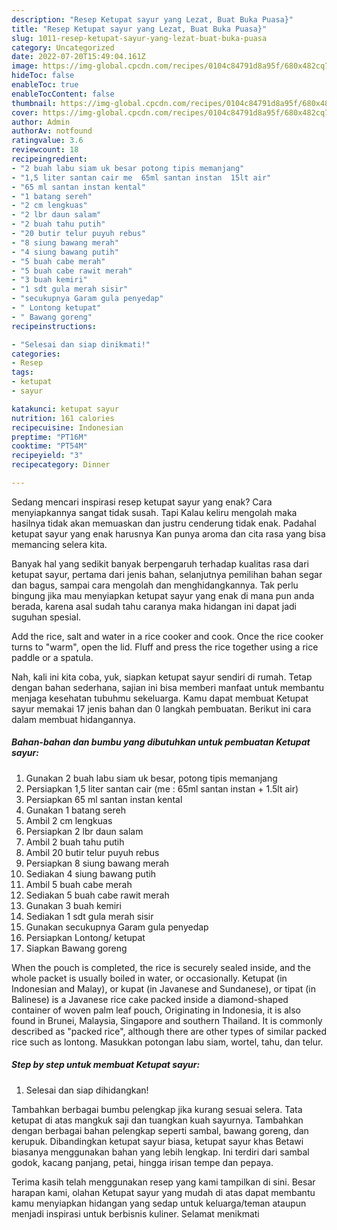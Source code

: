 ```yaml
---
description: "Resep Ketupat sayur yang Lezat, Buat Buka Puasa}"
title: "Resep Ketupat sayur yang Lezat, Buat Buka Puasa}"
slug: 1011-resep-ketupat-sayur-yang-lezat-buat-buka-puasa
category: Uncategorized
date: 2022-07-20T15:49:04.161Z
image: https://img-global.cpcdn.com/recipes/0104c84791d8a95f/680x482cq70/ketupat-sayur-foto-resep-utama.jpg
hideToc: false
enableToc: true
enableTocContent: false
thumbnail: https://img-global.cpcdn.com/recipes/0104c84791d8a95f/680x482cq70/ketupat-sayur-foto-resep-utama.jpg
cover: https://img-global.cpcdn.com/recipes/0104c84791d8a95f/680x482cq70/ketupat-sayur-foto-resep-utama.jpg
author: Admin
authorAv: notfound
ratingvalue: 3.6
reviewcount: 18
recipeingredient:
- "2 buah labu siam uk besar potong tipis memanjang"
- "1,5 liter santan cair me  65ml santan instan  15lt air"
- "65 ml santan instan kental"
- "1 batang sereh"
- "2 cm lengkuas"
- "2 lbr daun salam"
- "2 buah tahu putih"
- "20 butir telur puyuh rebus"
- "8 siung bawang merah"
- "4 siung bawang putih"
- "5 buah cabe merah"
- "5 buah cabe rawit merah"
- "3 buah kemiri"
- "1 sdt gula merah sisir"
- "secukupnya Garam gula penyedap"
- " Lontong ketupat"
- " Bawang goreng"
recipeinstructions:

- "Selesai dan siap dinikmati!"
categories:
- Resep
tags:
- ketupat
- sayur

katakunci: ketupat sayur 
nutrition: 161 calories
recipecuisine: Indonesian
preptime: "PT16M"
cooktime: "PT54M"
recipeyield: "3"
recipecategory: Dinner

---
```



Sedang mencari inspirasi resep ketupat sayur yang enak? Cara menyiapkannya sangat tidak susah. Tapi Kalau keliru mengolah maka hasilnya tidak akan memuaskan dan justru cenderung tidak enak. Padahal ketupat sayur yang enak harusnya Kan punya aroma dan cita rasa yang bisa memancing selera kita.


Banyak hal yang sedikit banyak berpengaruh terhadap kualitas rasa dari ketupat sayur, pertama dari jenis bahan, selanjutnya pemilihan bahan segar dan bagus, sampai cara mengolah dan menghidangkannya. Tak perlu bingung jika mau menyiapkan ketupat sayur yang enak di mana pun anda berada, karena asal sudah tahu caranya maka hidangan ini dapat jadi suguhan spesial.

Add the rice, salt and water in a rice cooker and cook. Once the rice cooker turns to &#34;warm&#34;, open the lid. Fluff and press the rice together using a rice paddle or a spatula.


Nah, kali ini kita coba, yuk, siapkan ketupat sayur sendiri di rumah. Tetap dengan bahan sederhana, sajian ini bisa memberi manfaat untuk membantu menjaga kesehatan tubuhmu sekeluarga. Kamu dapat membuat Ketupat sayur memakai 17 jenis bahan dan 0 langkah pembuatan. Berikut ini cara dalam membuat hidangannya.

<!--inarticleads1-->

##### Bahan-bahan dan bumbu yang dibutuhkan untuk pembuatan Ketupat sayur:

1. Gunakan 2 buah labu siam uk besar, potong tipis memanjang
1. Persiapkan 1,5 liter santan cair (me : 65ml santan instan + 1.5lt air)
1. Persiapkan 65 ml santan instan kental
1. Gunakan 1 batang sereh
1. Ambil 2 cm lengkuas
1. Persiapkan 2 lbr daun salam
1. Ambil 2 buah tahu putih
1. Ambil 20 butir telur puyuh rebus
1. Persiapkan 8 siung bawang merah
1. Sediakan 4 siung bawang putih
1. Ambil 5 buah cabe merah
1. Sediakan 5 buah cabe rawit merah
1. Gunakan 3 buah kemiri
1. Sediakan 1 sdt gula merah sisir
1. Gunakan secukupnya Garam gula penyedap
1. Persiapkan  Lontong/ ketupat
1. Siapkan  Bawang goreng


When the pouch is completed, the rice is securely sealed inside, and the whole packet is usually boiled in water, or occasionally. Ketupat (in Indonesian and Malay), or kupat (in Javanese and Sundanese), or tipat (in Balinese) is a Javanese rice cake packed inside a diamond-shaped container of woven palm leaf pouch, Originating in Indonesia, it is also found in Brunei, Malaysia, Singapore and southern Thailand. It is commonly described as &#34;packed rice&#34;, although there are other types of similar packed rice such as lontong. Masukkan potongan labu siam, wortel, tahu, dan telur. 

<!--inarticleads2-->

##### Step by step untuk membuat Ketupat sayur:


1. Selesai dan siap dihidangkan!

Tambahkan berbagai bumbu pelengkap jika kurang sesuai selera. Tata ketupat di atas mangkuk saji dan tuangkan kuah sayurnya. Tambahkan dengan berbagai bahan pelengkap seperti sambal, bawang goreng, dan kerupuk. Dibandingkan ketupat sayur biasa, ketupat sayur khas Betawi biasanya menggunakan bahan yang lebih lengkap. Ini terdiri dari sambal godok, kacang panjang, petai, hingga irisan tempe dan pepaya. 

Terima kasih telah menggunakan resep yang kami tampilkan di sini. Besar harapan kami, olahan Ketupat sayur yang mudah di atas dapat membantu kamu menyiapkan hidangan yang sedap untuk keluarga/teman ataupun menjadi inspirasi untuk berbisnis kuliner. Selamat menikmati
